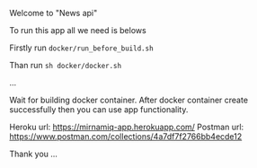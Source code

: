 Welcome to "News api"

To run this app all we need is belows

Firstly run `docker/run_before_build.sh`

Than run `sh docker/docker.sh`

...

Wait for building docker container. After docker container create successfully then you can use app functionality.

Heroku url: https://mirnamiq-app.herokuapp.com/
Postman url: https://www.postman.com/collections/4a7df7f2766bb4ecde12

Thank you ...
